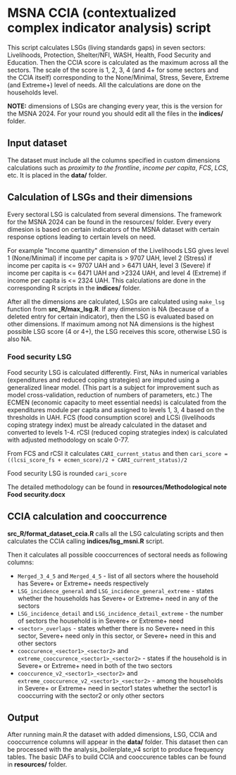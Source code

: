 # MSNA CCIA (contextualized complex indicator analysis) script

This script calculates LSGs (living standards gaps) in seven sectors: Livelihoods, Protection, Shelter/NFI, WASH, Health, Food Security and Education. Then the CCIA score is calculated as the maximum across all the sectors. The scale of the score is 1, 2, 3, 4 (and 4+ for some sectors and the CCIA itself) corresponding to the None/Minimal, Stress, Severe, Extreme (and Extreme+) level of needs. All the calculations are done on the households level.

**NOTE:** dimensions of LSGs are changing every year, this is the version for the MSNA 2024. For your round you should edit all the files in the **indices/** folder.

## Input dataset

The dataset must include all the columns specified in custom dimensions calculations such as _proximity to the frontline_, _income per capita_, _FCS_, _LCS_, etc. It is placed in the **data/** folder.

## Calculation of LSGs and their dimensions

Every sectoral LSG is calculated from several dimensions. The framework for the MSNA 2024 can be found in the resources/ folder. Every every dimesion is based on certain indicators of the MSNA dataset with certain response options leading to certain levels on need.

For example "Income quantity" dimension of the Livelihoods LSG gives level 1 (None/Minimal) if income per capita is > 9707 UAH, level 2 (Stress) if income per capita is <= 9707 UAH and > 6471 UAH, level 3 (Severe) if income per capita is <= 6471 UAH and >2324 UAH, and level 4 (Extreme) if income per capita is <= 2324 UAH.
This calculations are done in the corresponding R scripts in the **indices/** folder.

After all the dimensions are calculated, LSGs are calculated using ```make_lsg``` function from **src_R/max_lsg.R**. If any dimension is NA (because of a deleted entry for certain indicator), then the LSG is evaluated based on other dimensions. If maximum among not NA dimensions is the highest possible LSG score (4 or 4+), the LSG receives this score, otherwise LSG is also NA.

### Food security LSG

Food security LSG is calculated differently. First, NAs in numerical variables (expenditures and reduced coping strategies) are imputed using a generalized linear model. (This part is a subject for improvement such as model cross-validation, reduction of numbers of parameters, etc.) The ECMEN (economic capacity to meet essential needs) is calculated from the expenditures module per capita and assigned to levels 1, 3, 4 based on the thresholds in UAH. FCS (food consumption score) and LCSi (livelihoods coping strategy index) must be already calculated in the dataset and converted to levels 1-4. rCSI (reduced coping strategies index) is calculated with adjusted methodology on scale 0-77.

From FCS and rCSI it calculates ```CARI_current_status``` and then ```cari_score = ((lcsi_score_fs + ecmen_score)/2 + CARI_current_status)/2```

Food security LSG is rounded ```cari_score```

The detailed methodology can be found in **resources/Methodological note Food security.docx**

## CCIA calculation and cooccurrence

**src_R/format_dataset_ccia.R** calls all the LSG calculating scripts and then calculates the CCIA calling **indices/lsg_msni.R** script.

Then it calculates all possible cooccurrences of sectoral needs as following columns:
- ```Merged_3_4_5``` and ```Merged_4_5``` - list of all sectors where the household has Severe+ or Extreme+ needs respectively
- ```LSG_incidence_general``` and ```LSG_incidence_general_extreme``` - states whether the households has Severe+ or Extreme+ need in any of the sectors
- ```LSG_incidence_detail``` and ```LSG_incidence_detail_extreme``` - the number of sectors the household is in Severe+ or Extreme+ need
- ```<sector>_overlaps``` - states whether there is no Severe+ need in this sector, Severe+ need only in this sector, or Severe+ need in this and other sectors
- ```cooccurence_<sector1>_<sector2>``` and ```extreme_cooccurence_<sector1>_<sector2>``` - states if the household is in Severe+ or Extreme+ need in both of the two sectors
- ```cooccurence_v2_<sector1>_<sector2>``` and ```extreme_cooccurence_v2_<sector1>_<sector2>``` - among the households in Severe+ or Extreme+ need in sector1 states whether the sector1 is cooccurring with the sector2 or only other sectors

## Output

After running main.R the dataset with added dimensions, LSG, CCIA and cooccurrence columns will appear in the **data/** folder. This dataset then can be processed with the analysis_boilerplate_v4 script to produce frequency tables. The basic DAFs to build CCIA and cooccurence tables can be found in **resources/** folder.
